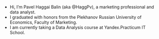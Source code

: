 - Hi, I’m Pavel Haggai  Balin (aka @HaggPv), a marketing professional and data analyst.
- I graduated with honors from the Plekhanov Russian University of Economics, Faculty of Marketing.
- I am currently taking a Data Analysis course at Yandex.Practicum IT School.
